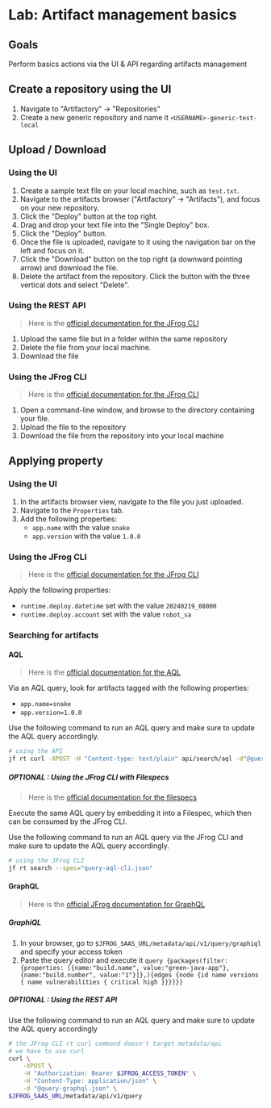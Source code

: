 # Lab: Artifact management basics

## Goals

Perform basics actions via the UI & API regarding artifacts management

## Create a repository using the UI

1. Navigate to "Artifactory" -> "Repositories"
2. Create a new generic repository and name it  `<USERNAME>-generic-test-local`

## Upload / Download

### Using the UI

1. Create a sample text file on your local machine, such as `test.txt`.
2. Navigate to the artifacts browser ("Artifactory" -> "Artifacts"), and focus on your new repository.
3. Click the "Deploy" button at the top right.
4. Drag and drop your text file into the "Single Deploy" box.
5. Click the "Deploy" button.
6. Once the file is uploaded, navigate to it using the navigation bar on the left and focus on it.
7. Click the "Download" button on the top right (a downward pointing arrow) and download the file.
8. Delete the artifact from the repository. Click the button with the three vertical dots and select "Delete".

### Using the REST API

> Here is the [official documentation for the JFrog CLI](https://jfrog.com/help/r/jfrog-rest-apis/deploy-artifact-apis)

1. Upload the same file but in a folder within the same repository
2. Delete the file from your local machine.
3. Download the file

### Using the JFrog CLI

> Here is the [official documentation for the JFrog CLI](https://docs.jfrog-applications.jfrog.io/jfrog-applications/jfrog-cli/cli-for-jfrog-artifactory/generic-files)

1. Open a command-line window, and browse to the directory containing your file.
2. Upload the file to the repository
3. Download the file from the repository into your local machine

## Applying property

### Using the UI

1. In the artifacts browser view, navigate to the file you just uploaded.
2. Navigate to the `Properties` tab.
3. Add the following properties:
   + `app.name` with the value `snake`
   + `app.version` with the value `1.0.0`

### Using the JFrog CLI

> Here is the [official documentation for the JFrog CLI](https://docs.jfrog-applications.jfrog.io/jfrog-applications/jfrog-cli/cli-for-jfrog-artifactory/generic-files#setting-properties-on-files)

Apply the following properties:

+ `runtime.deploy.datetime` set with the value `20240219_08000`
+ `runtime.deploy.account` set with the value `robot_sa`

### Searching for artifacts

#### AQL

> Here is the [official documentation for the AQL](https://jfrog.com/help/r/jfrog-artifactory-documentation/artifactory-query-language)

Via an AQL query, look for artifacts tagged with the following properties:

+ `app.name=snake`
+ `app.version=1.0.0`

Use the following command to run an AQL query and make sure to update the AQL query accordingly.

```bash
# using the API
jf rt curl -XPOST -H "Content-type: text/plain" api/search/aql -d"@query-aql-properties-rest.txt"
```

##### OPTIONAL : Using the JFrog CLI with Filespecs

> Here is the [official documentation for the filespecs](https://docs.jfrog-applications.jfrog.io/jfrog-applications/jfrog-cli/cli-for-jfrog-artifactory/using-file-specs#overview)

Execute the same AQL query by embedding it into a Filespec, which then can be consumed by the JFrog CLI.

Use the following command to run an AQL query via the JFrog CLI and make sure to update the AQL query accordingly.

```bash
# using the JFrog CLI
jf rt search --spec="query-aql-cli.json"
```

#### GraphQL

> Here is the [official JFrog documentation for GraphQL](https://jfrog.com/help/r/jfrog-rest-apis/graphql)

##### GraphiQL

1. In your browser, go to  `$JFROG_SAAS_URL/metadata/api/v1/query/graphiql` and specify your access token
2. Paste the query editor and execute it `query {packages(filter: {properties: [{name:"build.name", value:"green-java-app"},{name:"build.number", value:"1"}]},){edges {node {id name versions { name vulnerabilities { critical high }}}}}}`


##### OPTIONAL : Using the REST API

Use the following command to run an AQL query and make sure to update the AQL query accordingly

```bash
# the JFrog CLI rt curl command doesn't target metadata/api
# we have to use curl
curl \
    -XPOST \
    -H "Authorization: Bearer $JFROG_ACCESS_TOKEN" \
    -H "Content-Type: application/json" \
    -d "@query-graphql.json" \
$JFROG_SAAS_URL/metadata/api/v1/query 
```
